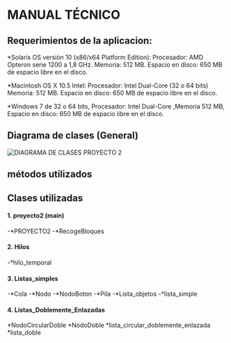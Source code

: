 #  MANUAL TÉCNICO
##  Requerimientos de la aplicacion:
*Solaris OS versión 10 (x86/x64 Platform Edition): Procesador: AMD Opteron serie 1200 a 1,8 GHz. Memoria: 512 MB. Espacio en disco: 650 MB de espacio libre en el disco. 
 
*Macintosh OS X 10.5 Intel: Procesador: Intel Dual-Core (32 o 64 bits) Memoria: 512 MB. Espacio en disco: 650 MB de espacio libre en el disco. 
 
*Windows 7 de 32 o 64 bits, Procesador: Intel Dual-Core ,Memoria 512 MB, Espacio en disco: 650 MB de espacio libre en el disco. 

## Diagrama de clases (General)
![DIAGRAMA DE CLASES PROYECTO 2](https://user-images.githubusercontent.com/66354474/86331330-2ed8b080-bc06-11ea-819d-b4cf8fffd647.png)
## métodos utilizados

## Clases utilizadas

#### 1. proyecto2 (main)
-*PROYECTO2
-*RecogeBloques

 
#### 2. Hilos
-*hilo_temporal
 
#### 3. Listas_simples
-*Cola
-*Nodo
-*NodoBoton
-*Pila
-*Lista_objetos
-*lista_simple
 
#### 4. Listas_Doblemente_Enlazadas
*NodoCircularDoble
*NodoDoble
*lista_circular_doblemente_enlazada
*lista_doble
